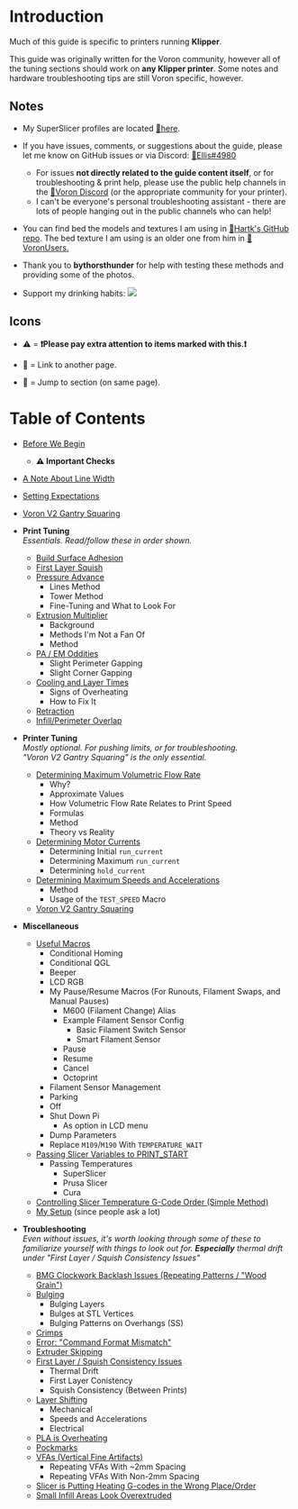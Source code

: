 # Introduction

Much of this guide is specific to printers running **Klipper**. 

This guide was originally written for the Voron community, however all of the tuning sections should work on **any Klipper printer**. Some notes and hardware troubleshooting tips are still Voron specific, however.
## Notes

- My SuperSlicer profiles are located [:page_facing_up:here](https://github.com/AndrewEllis93/Ellis-PIF-Profile).

- If you have issues, comments, or suggestions about the guide, please let me know on GitHub issues or via Discord: [:page_facing_up:Ellis#4980](https://discordapp.com/users/207622442842062849)
    - For issues **not directly related to the guide content itself**, or for troubleshooting & print help, please use the public help channels in the [:page_facing_up:Voron Discord](https://discord.gg/voron) (or the appropriate community for your printer). 
    - I can't be everyone's personal troubleshooting assistant - there are lots of people hanging out in the public channels who can help!

- You can find bed the models and textures I am using in [:page_facing_up:Hartk's GitHub repo](https://github.com/hartk1213/MISC/tree/main/Voron%20Mods/SuperSlicer). The bed texture I am using is an older one from him in [:page_facing_up:VoronUsers.](https://github.com/VoronDesign/VoronUsers/tree/master/slicer_configurations/PrusaSlicer/hartk1213/V0/Bed_Shape) 

- Thank you to **bythorsthunder** for help with testing these methods and providing some of the photos.

- Support my drinking habits:
[![](https://www.paypalobjects.com/en_US/i/btn/btn_donate_LG.gif)](https://www.paypal.com/paypalme/AndrewEllis93)

## Icons
- :warning: = **:exclamation:Please pay extra attention to items marked with this.:exclamation:**

- :page_facing_up: = Link to another page.

- :pushpin: = Jump to section (on same page).

# Table of Contents
- [Before We Begin](/articles/before_we_begin.md)
    - **:warning: Important Checks**
- [A Note About Line Width](/articles/a_note_about_line_width.md)
- [Setting Expectations](/articles/setting_expectations.md)
- [Voron V2 Gantry Squaring](/articles/voron_v2_gantry_squaring.md)
- **Print Tuning** \
*Essentials. Read/follow these in order shown.*
    - [Build Surface Adhesion](/articles/build_surface_adhesion.md)
    - [First Layer Squish](/articles/first_layer_squish.md)
    - [Pressure Advance](/articles/pressure_advance.md)
        - Lines Method
        - Tower Method
        - Fine-Tuning and What to Look For
    - [Extrusion Multiplier](/articles/extrusion_multiplier.md)
        - Background 
        - Methods I'm Not a Fan Of
        - Method
    - [PA / EM Oddities](/articles/pa_em_oddities.md)
        - Slight Perimeter Gapping
        - Slight Corner Gapping
    - [Cooling and Layer Times](/articles/cooling_and_layer_times.md)
        - Signs of Overheating
        - How to Fix It
    - [Retraction](/articles/retraction.md)
    - [Infill/Perimeter Overlap](/articles/infill_perimeter_overlap.md)
- **Printer Tuning**\
*Mostly optional. For pushing limits, or for troubleshooting.\
"Voron V2 Gantry Squaring" is the only essential.*
    - [Determining Maximum Volumetric Flow Rate](/articles/determining_max_volumetric_flow_rate.md)
        - Why?
        - Approximate Values
        - How Volumetric Flow Rate Relates to Print Speed
        - Formulas
        - Method
        - Theory vs Reality
    - [Determining Motor Currents](/articles/determining_motor_currents.md)
        - Determining Initial `run_current`
        - Determining Maximum `run_current`
        - Determining `hold_current`
    - [Determining Maximum Speeds and Accelerations](/articles/determining_max_speeds_accels.md)
        - Method
        - Usage of the `TEST_SPEED` Macro
    - [Voron V2 Gantry Squaring](/articles/voron_v2_gantry_squaring.md)

- **Miscellaneous**
    - [Useful Macros](/articles/useful_macros.md)
        - Conditional Homing
        - Conditional QGL
        - Beeper
        - LCD RGB
        - My Pause/Resume Macros (For Runouts, Filament Swaps, and Manual Pauses)
            - M600 (Filament Change) Alias
            - Example Filament Sensor Config
                - Basic Filament Switch Sensor
                - Smart Filament Sensor
            - Pause
            - Resume
            - Cancel
            - Octoprint 
        - Filament Sensor Management
        - Parking
        - Off
        - Shut Down Pi
            - As option in LCD menu
        - Dump Parameters
        - Replace `M109`/`M190` With `TEMPERATURE_WAIT`
    - [Passing Slicer Variables to PRINT_START](/articles/passing_slicer_variables.md)
        - Passing Temperatures
            - SuperSlicer
            - Prusa Slicer
            - Cura
    - [Controlling Slicer Temperature G-Code Order (Simple Method)](/articles/controlling_slicer_g-code_order.md)
    - [My Setup](/articles/my_setup.md) (since people ask a lot)

- **Troubleshooting**\
*Even without issues, it's worth looking through some of these to familiarize yourself with things to look out for. **Especially** thermal drift under "First Layer / Squish Consistency Issues"*
    - [BMG Clockwork Backlash Issues (Repeating Patterns / "Wood Grain")](/articles/troubleshooting/bmg_clockwork_backlash.md)
    - [Bulging](/articles/troubleshooting/bulging.md)
        - Bulging Layers
        - Bulges at STL Vertices
        - Bulging Patterns on Overhangs (SS)
    - [Crimps](/articles/troubleshooting/crimps.md)
    - [Error: "Command Format Mismatch"](/articles/troubleshooting/command_format_mismatch.md)
    - [Extruder Skipping](/articles/troubleshooting/extruder_skipping.md)
    - [First Layer / Squish Consistency Issues](/articles/troubleshooting/first_layer_squish_consistency.md)
        - Thermal Drift
        - First Layer Conistency
        - Squish Consistency (Between Prints)
    - [Layer Shifting](/articles/troubleshooting/layer_shifting.md)
        - Mechanical
        - Speeds and Accelerations
        - Electrical
    - [PLA is Overheating](/articles/troubleshooting/pla_overheating.md)
    - [Pockmarks](/articles/troubleshooting/pockmarks.md)
    - [VFAs (Vertical Fine Artifacts)](/articles/troubleshooting/vfas.md)
        - Repeating VFAs With ~2mm Spacing
        - Repeating VFAs With Non-2mm Spacing
    - [Slicer is Putting Heating G-codes in the Wrong Place/Order](/articles/troubleshooting/slicer_putting_heating_g-codes_wrong_order.md)
    - [Small Infill Areas Look Overextruded](/articles/troubleshooting/small_infill_areas_overextruded.md)